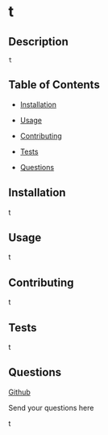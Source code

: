 # t

  ## Description 

    t

  

  ## Table of Contents
  * [Installation](#Installation)
  
  * [Usage](#Usage)
  * [Contributing](#Contributing)
  * [Tests](#Test)
  * [Questions](#Questions)
  
  ## Installation

  t

  

  ## Usage

  t

  ## Contributing

  t

  ## Tests

  t
  
  ## Questions

  [Github](https://github.com/t)

  Send your questions here

  t
  
